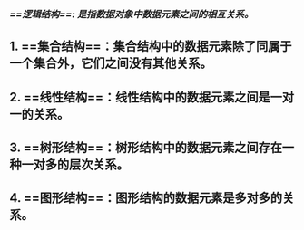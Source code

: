 ### *==逻辑结构==: 是指数据对象中数据元素之间的相互关系。*

## 1. ==集合结构==：集合结构中的数据元素除了同属于一个集合外，它们之间没有其他关系。

## 2. ==线性结构==：线性结构中的数据元素之间是一对一的关系。

## 3. ==树形结构==：树形结构中的数据元素之间存在一种一对多的层次关系。

## 4. ==图形结构==：图形结构的数据元素是多对多的关系。